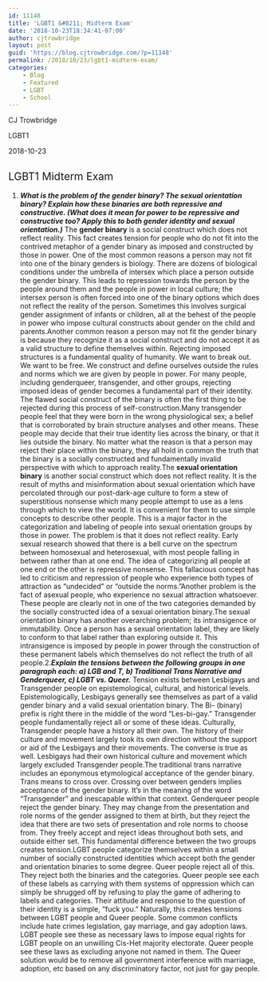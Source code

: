 ```yaml
---
id: 11148
title: 'LGBT1 &#8211; Midterm Exam'
date: '2018-10-23T18:34:41-07:00'
author: cjtrowbridge
layout: post
guid: 'https://blog.cjtrowbridge.com/?p=11148'
permalink: /2018/10/23/lgbt1-midterm-exam/
categories:
    - Blog
    - Featured
    - LGBT
    - School
---
```


<span style="font-weight: 400;">CJ Trowbridge</span>

<span style="font-weight: 400;">LGBT1</span>

<span style="font-weight: 400;">2018-10-23</span>

## <span style="font-weight: 400;">LGBT1 Midterm Exam</span>

1. ***What is the problem of the gender binary? The sexual orientation binary? Explain how these binaries are both repressive and constructive. (What does it mean for power to be repressive and constructive too? Apply this to both gender identity and sexual orientation.)*** <span style="font-weight: 400;">The </span>**gender binary** <span style="font-weight: 400;">is a social construct which does not reflect reality. This fact creates tension for people who do not fit into the contrived metaphor of a gender binary as imposed and constructed by those in power. One of the most common reasons a person may not fit into one of the binary genders is biology. There are dozens of biological conditions under the umbrella of intersex which place a person outside the gender binary. This leads to repression towards the person by the people around them and the people in power in local culture; the intersex person is often forced into one of the binary options which does not reflect the reality of the person. Sometimes this involves surgical gender assignment of infants or children, all at the behest of the people in power who impose cultural constructs about gender on the child and parents.</span><span style="font-weight: 400;">Another common reason a person may not fit the gender binary is because they recognize it as a social construct and do not accept it as a valid structure to define themselves within. Rejecting imposed structures is a fundamental quality of humanity. We want to break out. We want to be free. We construct and define ourselves outside the rules and norms which we are given by people in power. For many people, including genderqueer, transgender, and other groups, rejecting imposed ideas of gender becomes a fundamental part of their identity. The flawed social construct of the binary is often the first thing to be rejected during this process of self-construction.</span><span style="font-weight: 400;">Many transgender people feel that they were born in the wrong physiological sex; a belief that is corroborated by brain structure analyses and other means. These people may decide that their true identity lies across the binary, or that it lies outside the binary. No matter what the reason is that a person may reject their place within the binary, they all hold in common the truth that the binary is a socially constructed and fundamentally invalid perspective with which to approach reality.</span><span style="font-weight: 400;">The </span>**sexual orientation binary** <span style="font-weight: 400;">is another social construct which does not reflect reality. It is the result of myths and misinformation about sexual orientation which have percolated through our post-dark-age culture to form a stew of superstitious nonsense which many people attempt to use as a lens through which to view the world. It is convenient for them to use simple concepts to describe other people. This is a major factor in the categorization and labeling of people into sexual orientation groups by those in power. The problem is that it does not reflect reality. Early sexual research showed that there is a bell curve on the spectrum between homosexual and heterosexual, with most people falling in between rather than at one end. The idea of categorizing all people at one end or the other is repressive nonsense. This fallacious concept has led to criticism and repression of people who experience both types of attraction as “undecided” or “outside the norms.”</span><span style="font-weight: 400;">Another problem is the fact of asexual people, who experience no sexual attraction whatsoever. These people are clearly not in one of the two categories demanded by the socially constructed idea of a sexual orientation binary.</span><span style="font-weight: 400;">The sexual orientation binary has another overarching problem; its intransigence or immutability. Once a person has a sexual orientation label, they are likely to conform to that label rather than exploring outside it. This intransigence is imposed by people in power through the construction of these permanent labels which themselves do not reflect the truth of all people.</span><span style="font-weight: 400;">2.</span>***Explain the tensions between the following groups in one paragraph each: a) LGB and T, b) Traditional Trans Narrative and Genderqueer, c) LGBT vs. Queer.*** <span style="font-weight: 400;">Tension exists between Lesbigays and Transgender people on epistemological, cultural, and historical levels. Epistemologically, Lesbigays generally see themselves as part of a valid gender binary and a valid sexual orientation binary. The Bi- (binary) prefix is right there in the middle of the word “Les-bi-gay.” Transgender people fundamentally reject all or some of these ideas. Culturally, Transgender people have a history all their own. The history of their culture and movement largely took its own direction without the support or aid of the Lesbigays and their movements. The converse is true as well. Lesbigays had their own historical culture and movement which largely excluded Transgender people.</span><span style="font-weight: 400;">The traditional trans narrative includes an eponymous etymological acceptance of the gender binary. Trans means to cross over. Crossing over between genders implies acceptance of the gender binary. It’s in the meaning of the word “Transgender” and inescapable within that context. Genderqueer people reject the gender binary. They may change from the presentation and role norms of the gender assigned to them at birth, but they reject the idea that there are two sets of presentation and role norms to choose from. They freely accept and reject ideas throughout both sets, and outside either set. This fundamental difference between the two groups creates tension.</span><span style="font-weight: 400;">LGBT people categorize themselves within a small number of socially constructed identities which accept both the gender and orientation binaries to some degree. Queer people reject all of this. They reject both the binaries and the categories. Queer people see each of these labels as carrying with them systems of oppression which can simply be shrugged off by refusing to play the game of adhering to labels and categories. Their attitude and response to the question of their identity is a simple, “fuck you.” Naturally, this creates tensions between LGBT people and Queer people. Some common conflicts include hate crimes legislation, gay marriage, and gay adoption laws. LGBT people see these as necessary laws to impose equal rights for LGBT people on an unwilling Cis-Het majority electorate. Queer people see these laws as excluding anyone not named in them. The Queer solution would be to remove all government interference with marriage, adoption, etc based on any discriminatory factor, not just for gay people.</span>